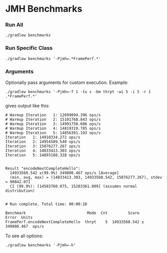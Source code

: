 # JMH Benchmarks

### Run All

```
./gradlew benchmarks
```

### Run Specific Class

```
./gradlew benchmarks '-Pjmh=.*FramePerf.*'
```

### Arguments

Optionally pass arguments for custom execution. Example:

```
./gradlew benchmarks '-Pjmh=-f 1 -tu s -bm thrpt -wi 5 -i 5 -r 1 .*FramePerf.*'
```

gives output like this:

```
# Warmup Iteration   1: 12699094.396 ops/s
# Warmup Iteration   2: 15101768.843 ops/s
# Warmup Iteration   3: 14991750.686 ops/s
# Warmup Iteration   4: 14819319.785 ops/s
# Warmup Iteration   5: 14856301.193 ops/s
Iteration   1: 14910334.272 ops/s
Iteration   2: 14954589.540 ops/s
Iteration   3: 15076277.267 ops/s
Iteration   4: 14833413.303 ops/s
Iteration   5: 14893188.328 ops/s


Result "encodeNextCompleteHello":
  14933560.542 ±(99.9%) 349800.467 ops/s [Average]
  (min, avg, max) = (14833413.303, 14933560.542, 15076277.267), stdev = 90842.071
  CI (99.9%): [14583760.075, 15283361.009] (assumes normal distribution)


# Run complete. Total time: 00:00:10

Benchmark                           Mode  Cnt         Score        Error  Units
FramePerf.encodeNextCompleteHello  thrpt    5  14933560.542 ± 349800.467  ops/s
```

To see all options:

```
./gradlew benchmarks '-Pjmh=-h'
```
